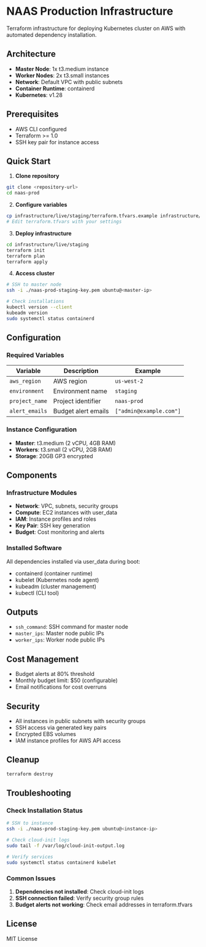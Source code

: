 # NAAS Production Infrastructure

Terraform infrastructure for deploying Kubernetes cluster on AWS with automated dependency installation.

## Architecture

- **Master Node**: 1x t3.medium instance
- **Worker Nodes**: 2x t3.small instances  
- **Network**: Default VPC with public subnets
- **Container Runtime**: containerd
- **Kubernetes**: v1.28

## Prerequisites

- AWS CLI configured
- Terraform >= 1.0
- SSH key pair for instance access

## Quick Start

1. **Clone repository**
```bash
git clone <repository-url>
cd naas-prod
```

2. **Configure variables**
```bash
cp infrastructure/live/staging/terraform.tfvars.example infrastructure/live/staging/terraform.tfvars
# Edit terraform.tfvars with your settings
```

3. **Deploy infrastructure**
```bash
cd infrastructure/live/staging
terraform init
terraform plan
terraform apply
```

4. **Access cluster**
```bash
# SSH to master node
ssh -i ./naas-prod-staging-key.pem ubuntu@<master-ip>

# Check installations
kubectl version --client
kubeadm version
sudo systemctl status containerd
```

## Configuration

### Required Variables

| Variable | Description | Example |
|----------|-------------|---------|
| `aws_region` | AWS region | `us-west-2` |
| `environment` | Environment name | `staging` |
| `project_name` | Project identifier | `naas-prod` |
| `alert_emails` | Budget alert emails | `["admin@example.com"]` |

### Instance Configuration

- **Master**: t3.medium (2 vCPU, 4GB RAM)
- **Workers**: t3.small (2 vCPU, 2GB RAM)
- **Storage**: 20GB GP3 encrypted

## Components

### Infrastructure Modules

- **Network**: VPC, subnets, security groups
- **Compute**: EC2 instances with user_data
- **IAM**: Instance profiles and roles
- **Key Pair**: SSH key generation
- **Budget**: Cost monitoring and alerts

### Installed Software

All dependencies installed via user_data during boot:
- containerd (container runtime)
- kubelet (Kubernetes node agent)
- kubeadm (cluster management)
- kubectl (CLI tool)

## Outputs

- `ssh_command`: SSH command for master node
- `master_ips`: Master node public IPs
- `worker_ips`: Worker node public IPs

## Cost Management

- Budget alerts at 80% threshold
- Monthly budget limit: $50 (configurable)
- Email notifications for cost overruns

## Security

- All instances in public subnets with security groups
- SSH access via generated key pairs
- Encrypted EBS volumes
- IAM instance profiles for AWS API access

## Cleanup

```bash
terraform destroy
```

## Troubleshooting

### Check Installation Status
```bash
# SSH to instance
ssh -i ./naas-prod-staging-key.pem ubuntu@<instance-ip>

# Check cloud-init logs
sudo tail -f /var/log/cloud-init-output.log

# Verify services
sudo systemctl status containerd kubelet
```

### Common Issues

1. **Dependencies not installed**: Check cloud-init logs
2. **SSH connection failed**: Verify security group rules
3. **Budget alerts not working**: Check email addresses in terraform.tfvars

## License

MIT License